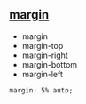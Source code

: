 #

## [margin](https://developer.mozilla.org/en-US/docs/Web/CSS/margin)

- margin
- margin-top
- margin-right
- margin-bottom
- margin-left

```css
margin: 5% auto;
```
